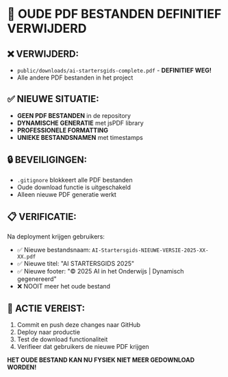 # 🚫 OUDE PDF BESTANDEN DEFINITIEF VERWIJDERD

## ❌ VERWIJDERD:
- `public/downloads/ai-startersgids-complete.pdf` - **DEFINITIEF WEG!**
- Alle andere PDF bestanden in het project

## ✅ NIEUWE SITUATIE:
- **GEEN PDF BESTANDEN** in de repository
- **DYNAMISCHE GENERATIE** met jsPDF library
- **PROFESSIONELE FORMATTING** 
- **UNIEKE BESTANDSNAMEN** met timestamps

## 🔒 BEVEILIGINGEN:
- `.gitignore` blokkeert alle PDF bestanden
- Oude download functie is uitgeschakeld
- Alleen nieuwe PDF generatie werkt

## 📋 VERIFICATIE:
Na deployment krijgen gebruikers:
- ✅ Nieuwe bestandsnaam: `AI-Startersgids-NIEUWE-VERSIE-2025-XX-XX.pdf`
- ✅ Nieuwe titel: "AI STARTERSGIDS 2025"
- ✅ Nieuwe footer: "© 2025 AI in het Onderwijs | Dynamisch gegenereerd"
- ❌ NOOIT meer het oude bestand

## 🚀 ACTIE VEREIST:
1. Commit en push deze changes naar GitHub
2. Deploy naar productie
3. Test de download functionaliteit
4. Verifieer dat gebruikers de nieuwe PDF krijgen

**HET OUDE BESTAND KAN NU FYSIEK NIET MEER GEDOWNLOAD WORDEN!**
